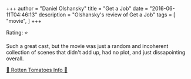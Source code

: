 +++
author = "Daniel Olshansky"
title = "Get a Job"
date = "2016-06-11T04:46:13"
description = "Olshansky's review of Get a Job"
tags = [
    "movie",
]
+++

Rating: ⭐

Such a great cast, but the movie was just a random and incoherent collection of scenes that didn't add up, had no plot, and just dissapointing overall.

[🍅 Rotten Tomatoes Info 🍅](https://www.rottentomatoes.com//m/get_a_job_2016)
